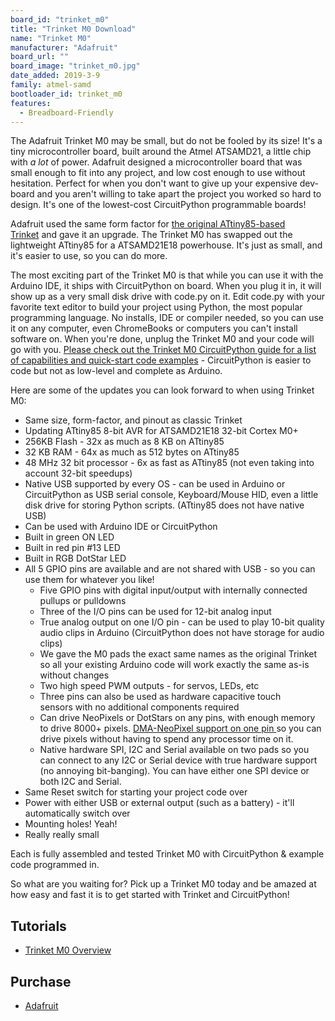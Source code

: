 ```yaml
---
board_id: "trinket_m0"
title: "Trinket M0 Download"
name: "Trinket M0"
manufacturer: "Adafruit"
board_url: ""
board_image: "trinket_m0.jpg"
date_added: 2019-3-9
family: atmel-samd
bootloader_id: trinket_m0
features:
  - Breadboard-Friendly
---
```


The Adafruit Trinket M0 may be small, but do not be fooled by its size! It's a tiny microcontroller board, built around the Atmel ATSAMD21, a little chip with _a lot_ of power. Adafruit designed a microcontroller board that was small enough to fit into any project, and low cost enough to use without hesitation. Perfect for when you don't want to give up your expensive dev-board and you aren't willing to take apart the project you worked so hard to design. It's one of the lowest-cost CircuitPython programmable boards!

Adafruit used the same form factor for [the original ATtiny85-based Trinket](https://www.adafruit.com/product/1500) and gave it an upgrade. The Trinket M0 has swapped out the lightweight ATtiny85 for a ATSAMD21E18 powerhouse. It's just as small, and it's easier to use, so you can do more.

The most exciting part of the Trinket M0 is that while you can use it with the Arduino IDE, it ships with CircuitPython on board. When you plug it in, it will show up as a very small disk drive with code.py on it. Edit code.py with your favorite text editor to build your project using Python, the most popular programming language. No installs, IDE or compiler needed, so you can use it on any computer, even ChromeBooks or computers you can't install software on. When you're done, unplug the Trinket M0 and your code will go with you. [Please check out the Trinket M0 CircuitPython guide for a list of capabilities and quick-start code examples](https://learn.adafruit.com/adafruit-trinket-m0-circuitpython-arduino/circuitpython) - CircuitPython is easier to code but not as low-level and complete as Arduino.

Here are some of the updates you can look forward to when using Trinket M0:

*   Same size, form-factor, and pinout as classic Trinket
*   Updating ATtiny85 8-bit AVR for ATSAMD21E18 32-bit Cortex M0+
*   256KB Flash - 32x as much as 8 KB on ATtiny85
*   32 KB RAM - 64x as much as 512 bytes on ATtiny85
*   48 MHz 32 bit processor - 6x as fast as ATtiny85 (not even taking into account 32-bit speedups)
*   Native USB supported by every OS - can be used in Arduino or CircuitPython as USB serial console, Keyboard/Mouse HID, even a little disk drive for storing Python scripts. (ATtiny85 does not have native USB)
*   Can be used with Arduino IDE or CircuitPython
*   Built in green ON LED
*   Built in red pin #13 LED
*   Built in RGB DotStar LED
*   All 5 GPIO pins are available and are not shared with USB - so you can use them for whatever you like!
    *   Five GPIO pins with digital input/output with internally connected pullups or pulldowns
    *   Three of the I/O pins can be used for 12-bit analog input
    *   True analog output on one I/O pin - can be used to play 10-bit quality audio clips in Arduino (CircuitPython does not have storage for audio clips)
    *   We gave the M0 pads the exact same names as the original Trinket so all your existing Arduino code will work exactly the same as-is without changes
    *   Two high speed PWM outputs - for servos, LEDs, etc
    *   Three pins can also be used as hardware capacitive touch sensors with no additional components required
    *   Can drive NeoPixels or DotStars on any pins, with enough memory to drive 8000+ pixels. [DMA-NeoPixel support on one pin ](https://learn.adafruit.com/dma-driven-neopixels)so you can drive pixels without having to spend any processor time on it.
    *   Native hardware SPI, I2C and Serial available on two pads so you can connect to any I2C or Serial device with true hardware support (no annoying bit-banging). You can have either one SPI device or both I2C and Serial.
*   Same Reset switch for starting your project code over
*   Power with either USB or external output (such as a battery) - it'll automatically switch over
*   Mounting holes! Yeah!
*   Really really small

Each is fully assembled and tested Trinket M0 with CircuitPython & example code programmed in.

So what are you waiting for? Pick up a Trinket M0 today and be amazed at how easy and fast it is to get started with Trinket and CircuitPython!

## Tutorials
* [Trinket M0 Overview](https://learn.adafruit.com/adafruit-trinket-m0-circuitpython-arduino)

## Purchase

* [Adafruit](https://www.adafruit.com/product/3500)
